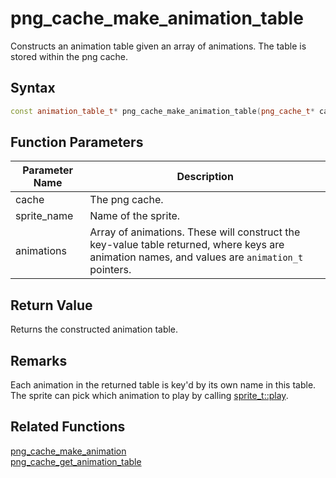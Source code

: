 
# png_cache_make_animation_table

Constructs an animation table given an array of animations. The table is stored within the png cache.

## Syntax

```cpp
const animation_table_t* png_cache_make_animation_table(png_cache_t* cache, const char* sprite_name, const array<const animation_t*>& animations);
```

## Function Parameters

Parameter Name | Description
--- | ---
cache | The png cache.
sprite_name | Name of the sprite.
animations | Array of animations. These will construct the key-value table returned, where keys are animation names, and values are `animation_t` pointers.

## Return Value

Returns the constructed animation table.

## Remarks

Each animation in the returned table is key'd by its own name in this table. The sprite can pick which animation to play by calling [sprite_t::play](https://github.com/RandyGaul/cute_framework/blob/master/doc/graphics/sprite/play.md).

## Related Functions
  
[png_cache_make_animation](https://github.com/RandyGaul/cute_framework/blob/master/doc/graphics/png_cache/png_cache_make_animation.md)  
[png_cache_get_animation_table](https://github.com/RandyGaul/cute_framework/blob/master/doc/graphics/png_cache/png_cache_get_animation_table.md)  
